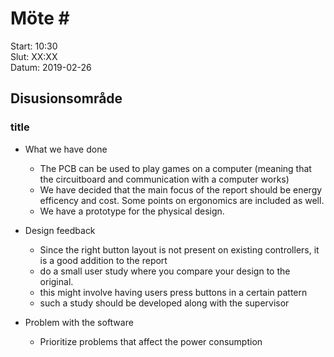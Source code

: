 # Möte \#
Start: 10:30 \
Slut: XX:XX \
Datum: 2019-02-26

## Disusionsområde
### title
* What we have done
  - The PCB can be used to play games on a computer (meaning that the circuitboard and communication with a computer works)
  - We have decided that the main focus of the report should be energy efficency and cost. Some points on ergonomics are included as well.
  - We have a prototype for the physical design.

* Design feedback
  - Since the right button layout is not present on existing controllers, it is a good addition to the report
  - do a small user study where you compare your design to the original.
  - this might involve having users press buttons in a certain pattern
  - such a study should be developed along with the supervisor

* Problem with the software
  - Prioritize problems that affect the power consumption
